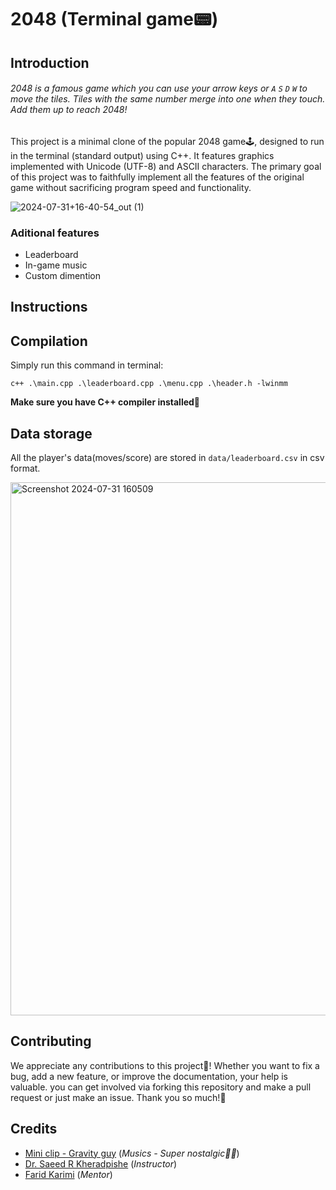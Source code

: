 # 2048 (Terminal game📟)
## Introduction
###### 2048 is a famous game which you can use your arrow keys or `A` `S` `D` `W` to move the tiles. Tiles with the same number merge into one when they touch. Add them up to reach 2048!
This project is a minimal clone of the popular 2048 game🕹️, designed to run in the terminal (standard output) using C++. It features graphics implemented with Unicode (UTF-8) and ASCII characters. The primary goal of this project was to faithfully implement all the features of the original game without sacrificing program speed and functionality.
<!-- ![Screenshot 2024-07-31 160601](https://github.com/user-attachments/assets/79c82bcf-1dc3-42f9-bd84-8a50f1832f32)-->
![2024-07-31+16-40-54_out (1)](https://github.com/user-attachments/assets/084ff299-39cc-443f-a28d-82809031fb48)
### Aditional features
- Leaderboard
- In-game music
- Custom dimention
## Instructions
## Compilation
Simply run this command in terminal:
```shell
c++ .\main.cpp .\leaderboard.cpp .\menu.cpp .\header.h -lwinmm
```
**Make sure you have C++ compiler installed🤨**

## Data storage
All the player's data(moves/score) are stored in `data/leaderboard.csv` in csv format.

<img width="853" alt="Screenshot 2024-07-31 160509" src="https://github.com/user-attachments/assets/6df4a3c6-c62e-4d3b-9349-dc19f079f1dd">

## Contributing
We appreciate any contributions to this project🌻! Whether you want to fix a bug, add a new feature, or improve the documentation, your help is valuable. you can get involved via forking this repository and make a pull request or just make an issue. Thank you so much!💛
## Credits
* [Mini clip - Gravity guy](https://www.miniplay.com/game/gravity-guy) (_Musics - Super nostalgic🎵🔥_)
* [Dr. Saeed R Kheradpishe](https://github.com/SRKH) (_Instructor_)
* [Farid Karimi](https://github.com/Farid-Karimi) (_Mentor_)
